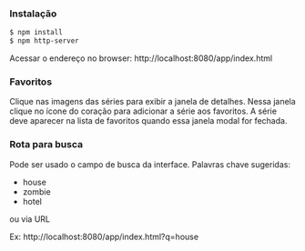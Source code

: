 ### Instalação

```sh
$ npm install 
$ npm http-server
```

Acessar o endereço no browser:
http://localhost:8080/app/index.html

### Favoritos

Clique nas imagens das séries para exibir a janela de detalhes. 
Nessa janela clique no ícone do coração para adicionar a série aos favoritos. 
A série deve aparecer na lista de favoritos quando essa janela modal for fechada.

### Rota para busca

Pode ser usado o campo de busca da interface. Palavras chave sugeridas:

* house
* zombie
* hotel

ou via URL

Ex:
http://localhost:8080/app/index.html?q=house

